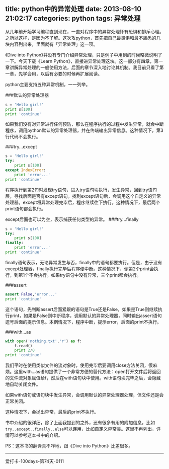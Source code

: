 title: python中的异常处理
date: 2013-08-10 21:02:17
categories: python
tags: 异常处理
---
从几年前开始学习编程直到现在，一直对程序中的异常处理怀有恐惧和排斥心理。之所以这样，是因为不了解。这次攻python，首先把自己最畏惧和最不熟悉的几块内容列出来，里面就有「异常处理」这一项。

《Dive into Python》并没有专门介绍异常处理，只是例子中用到的时候略微说明了一下。今天下载《Learn Python》，直接进异常处理这块。这一部分有四章，第一章讲解异常处理的一般使用方法，后面的章节深入地讨论其机制。我目前只看了第一章，先学会用，以后有必要的时候再扩展阅读。

python主要支持五种异常机制，一一列举。

<!--more-->

###默认的异常处理器

```python
s = 'Hello girl!'
print s[100]
print 'continue'
```
如果我们没有对异常进行任何预防，那么在程序执行的过程中发生异常，就会中断程序，调用python默认的异常处理器，并在终端输出异常信息。这种情况下，第3行代码不会执行。

###try...except

```python
s = 'Hello girl!'
try:
	print s[100]
except IndexError:
	print 'error...'
print 'continue'
```
程序执行到第2句时发现try语句，进入try语句块执行，发生异常，回到try语句层，寻找后面是否有except语句。找到except语句后，会调用这个自定义的异常处理器。except将异常处理完毕后，程序继续往下执行。这种情况下，最后两个print语句都会执行。

except后面也可以为空，表示捕获任何类型的异常。
###try...finally

```python
s = 'Hello girl!'
try:
	print s[100]
finally:
	print 'error...'
print 'continue'
```
finally语句表示，无论异常发生与否，finally中的语句都要执行。但是，由于没有except处理器，finally执行完毕后程序便中断。这种情况下，倒第2个print会执行，到第1个不会执行。如果try语句中没有异常，三个print都会执行。

###assert

```python
assert False,'error...'
print 'continue'
```

这个语句，先判断assert后面紧跟的语句是True还是False，如果是True则继续执行print，如果是False则中断程序，调用默认的异常处理器，同时输出assert语句逗号后面的提示信息。本例情况下，程序中断，提示error，后面的print不执行。

###with...as

```python
with open('nothing.txt','r') as f:
	f.read()
	print 2/0
print 'continue'
```

我们平时在使用类似文件的流对象时，使用完毕后要调用close方法关闭，很麻烦。这里with...as语句提供了一个非常方便的替代方法：open打开文件后将返回的文件流对象赋值给f，然后在with语句块中使用。with语句块完毕之后，会隐藏地自动关闭文件。

如果with语句或语句块中发生异常，会调用默认的异常处理器处理，但文件还是会正常关闭。

这种情况下，会抛出异常，最后的print不执行。

书中介绍的很详细，除了上面我提到的之外，还有很多有用的附加信息，比如`try..except..finally..else`可以连用，比如自定义异常类。这里不再列出，详情可以参考这本书中的介绍。

PS：这本书的翻译真不咋地，跟《Dive into Python》比差很多。

---
爱打卡-100days-第74天-0111
